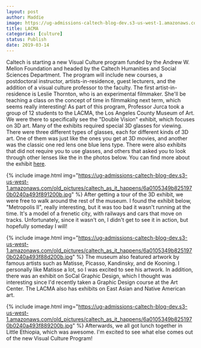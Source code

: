 ```yaml
---
layout: post
author: Maddie
image: https://ug-admissions-caltech-blog-dev.s3-us-west-1.amazonaws.com/old_pictures/caltech_as_it_happens/6a0105349b8251970b0240a493f885200b.jpg
title: LACMA
categories: [culture]
status: Publish
date: 2019-03-14
---
```


Caltech is starting a new Visual Culture program funded by the Andrew W. Mellon Foundation and headed by the Caltech Humanities and Social Sciences Department. The program will include new courses, a postdoctoral instructor, artists-in-residence, guest lecturers, and the addition of a visual culture professor to the faculty. The first artist-in-residence is Leslie Thornton, who is an experimental filmmaker. She'll be teaching a class on the concept of time in filmmaking next term, which seems really interesting!
As part of this program, Professor Jurca took a group of 12 students to the LACMA, the Los Angeles County Museum of Art. We were there to specifically see the "Double Vision" exhibit, which focuses on 3D art. Many of the exhibits required special 3D glasses for viewing. There were three different types of glasses, each for different kinds of 3D art. One of them was just like the ones you get at 3D movies, and another was the classic one red lens one blue lens type. There were also exhibits that did not require you to use glasses, and others that asked you to look through other lenses like the in the photos below. You can find more about the exhibit <a href="https://www.lacma.org/art/exhibition/3d-double-vision">here</a>.


{% include image.html img="https://ug-admissions-caltech-blog-dev.s3-us-west-1.amazonaws.com/old_pictures/caltech_as_it_happens/6a0105349b8251970b0240a493f891200b.jpg" %}
After getting a tour of the 3D exhibit, we were free to walk around the rest of the museum. I found the exhibit below, "Metropolis II", really interesting, but it was too bad it wasn't running at the time. It's a model of a frenetic city, with railways and cars that move on tracks. Unfortunately, since it wasn't on, I didn't get to see it in action, but hopefully someday I will!


{% include image.html img="https://ug-admissions-caltech-blog-dev.s3-us-west-1.amazonaws.com/old_pictures/caltech_as_it_happens/6a0105349b8251970b0240a493f88d200b.jpg" %}
The museum also featured artwork by famous artists such as Matisse, Picasso, Kandinsky, and de Kooning. I personally like Matisse a lot, so I was excited to see his artwork. In addition, there was an exhibit on SoCal Graphic Design, which I thought was interesting since I'd recently taken a Graphic Design course at the Art Center. The LACMA also has exhibits on East Asian and Native American art.


{% include image.html img="https://ug-admissions-caltech-blog-dev.s3-us-west-1.amazonaws.com/old_pictures/caltech_as_it_happens/6a0105349b8251970b0240a493f889200b.jpg" %}
Afterwards, we all got lunch together in Little Ethiopia, which was awesome. I'm excited to see what else comes out of the new Visual Culture Program!
